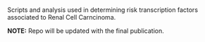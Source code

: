 #
Scripts and analysis used in determining risk transcription factors associated to Renal Cell Carncinoma.

**NOTE:** Repo will be updated with the final publication.
